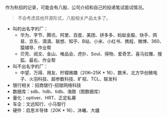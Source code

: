 作为秋招的记录，可能会有八股、公司介绍和自己的投递笔试面试情况。
>不会考虑其他开源形式，八股相关产品太多了。

+ 叫的出名字的厂：
	+ 华为、字节、腾讯、阿里、百度、美团、拼多多、蚂蚁金服、快手、网易、京东、滴滴、联想、知乎、B站、小米、小红书、携程、微博、360、猿辅导、作业帮
	+ 贝壳、阅文、金山、唯品会、虎扑、Soul、得物、爱奇艺、喜马拉雅、搜狐、最右、作业帮
+ 叫不出名字的厂：
	+ 中望、万得、用友、柠檬微趣（20K~25K * 16）、数禾、北方华创微电子、火羽科技、超参数科技、旷视、TCL、联发科
+ 银行相关：招商银行-招银网络科技
+ 数据库：sdb、hdb、tidb、海致（图数据库）
+ 量化：optiver、HRT、正定私募
+ 车企：文远知行、小马智行
+ 硬件：启思半导体（20K * 16）、沐曦、大疆